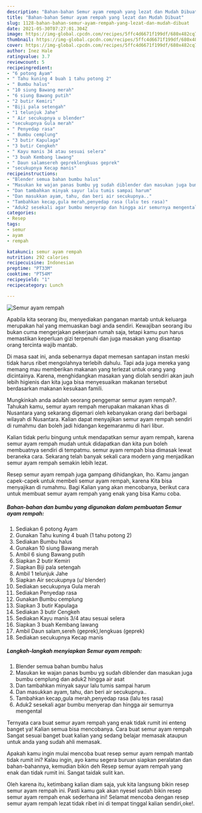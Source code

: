 ```yaml
---
description: "Bahan-bahan Semur ayam rempah yang lezat dan Mudah Dibuat"
title: "Bahan-bahan Semur ayam rempah yang lezat dan Mudah Dibuat"
slug: 1128-bahan-bahan-semur-ayam-rempah-yang-lezat-dan-mudah-dibuat
date: 2021-05-30T07:27:01.304Z
image: https://img-global.cpcdn.com/recipes/5ffc4d6671f199df/680x482cq70/semur-ayam-rempah-foto-resep-utama.jpg
thumbnail: https://img-global.cpcdn.com/recipes/5ffc4d6671f199df/680x482cq70/semur-ayam-rempah-foto-resep-utama.jpg
cover: https://img-global.cpcdn.com/recipes/5ffc4d6671f199df/680x482cq70/semur-ayam-rempah-foto-resep-utama.jpg
author: Inez Hale
ratingvalue: 3.7
reviewcount: 5
recipeingredient:
- "6 potong Ayam"
- " Tahu kuning 4 buah 1 tahu potong 2"
- " Bumbu halus"
- "10 siung Bawang merah"
- "6 siung Bawang putih"
- "2 butir Kemiri"
- "Biji pala setengah"
- "1 telunjuk Jahe"
- " Air secukupnya u blender"
- "secukupnya Gula merah"
- " Penyedap rasa"
- " Bumbu cemplung"
- "3 butir Kapulaga"
- "3 butir Cengkeh"
- " Kayu manis 34 atau sesuai selera"
- "3 buah Kembang lawang"
- " Daun salamsereh gepreklengkuas geprek"
- "secukupnya Kecap manis"
recipeinstructions:
- "Blender semua bahan bumbu halus"
- "Masukan ke wajan panas bumbu yg sudah diblender dan masukan juga bumbu cemplung dan aduk2 hingga air asat"
- "Dan tambahkan minyak sayur lalu tumis sampai harum"
- "Dan masukkan ayam, tahu, dan beri air secukupnya.."
- "Tambahkan kecap,gula merah,penyedap rasa (lalu tes rasa)"
- "Aduk2 sesekali agar bumbu menyerap dan hingga air semurnya mengental"
categories:
- Resep
tags:
- semur
- ayam
- rempah

katakunci: semur ayam rempah 
nutrition: 292 calories
recipecuisine: Indonesian
preptime: "PT33M"
cooktime: "PT54M"
recipeyield: "1"
recipecategory: Lunch

---
```



![Semur ayam rempah](https://img-global.cpcdn.com/recipes/5ffc4d6671f199df/680x482cq70/semur-ayam-rempah-foto-resep-utama.jpg)

Apabila kita seorang ibu, menyediakan panganan mantab untuk keluarga merupakan hal yang memuaskan bagi anda sendiri. Kewajiban seorang ibu bukan cuma mengerjakan pekerjaan rumah saja, tetapi kamu pun harus memastikan keperluan gizi terpenuhi dan juga masakan yang disantap orang tercinta wajib mantab.

Di masa  saat ini, anda sebenarnya dapat memesan santapan instan meski tidak harus ribet mengolahnya terlebih dahulu. Tapi ada juga mereka yang memang mau memberikan makanan yang terlezat untuk orang yang dicintainya. Karena, menghidangkan masakan yang diolah sendiri akan jauh lebih higienis dan kita juga bisa menyesuaikan makanan tersebut berdasarkan makanan kesukaan famili. 



Mungkinkah anda adalah seorang penggemar semur ayam rempah?. Tahukah kamu, semur ayam rempah merupakan makanan khas di Nusantara yang sekarang digemari oleh kebanyakan orang dari berbagai wilayah di Nusantara. Kalian dapat menyajikan semur ayam rempah sendiri di rumahmu dan boleh jadi hidangan kegemaranmu di hari libur.

Kalian tidak perlu bingung untuk mendapatkan semur ayam rempah, karena semur ayam rempah mudah untuk didapatkan dan kita pun boleh membuatnya sendiri di tempatmu. semur ayam rempah bisa dimasak lewat beraneka cara. Sekarang telah banyak sekali cara modern yang menjadikan semur ayam rempah semakin lebih lezat.

Resep semur ayam rempah juga gampang dihidangkan, lho. Kamu jangan capek-capek untuk membeli semur ayam rempah, karena Kita bisa menyajikan di rumahmu. Bagi Kalian yang akan mencobanya, berikut cara untuk membuat semur ayam rempah yang enak yang bisa Kamu coba.

<!--inarticleads1-->

##### Bahan-bahan dan bumbu yang digunakan dalam pembuatan Semur ayam rempah:

1. Sediakan 6 potong Ayam
1. Gunakan  Tahu kuning 4 buah (1 tahu potong 2)
1. Sediakan  Bumbu halus
1. Gunakan 10 siung Bawang merah
1. Ambil 6 siung Bawang putih
1. Siapkan 2 butir Kemiri
1. Siapkan Biji pala setengah
1. Ambil 1 telunjuk Jahe
1. Siapkan  Air secukupnya (u/ blender)
1. Sediakan secukupnya Gula merah
1. Sediakan  Penyedap rasa
1. Gunakan  Bumbu cemplung
1. Siapkan 3 butir Kapulaga
1. Sediakan 3 butir Cengkeh
1. Sediakan  Kayu manis 3/4 atau sesuai selera
1. Siapkan 3 buah Kembang lawang
1. Ambil  Daun salam,sereh (geprek),lengkuas (geprek)
1. Sediakan secukupnya Kecap manis




<!--inarticleads2-->

##### Langkah-langkah menyiapkan Semur ayam rempah:

1. Blender semua bahan bumbu halus
1. Masukan ke wajan panas bumbu yg sudah diblender dan masukan juga bumbu cemplung dan aduk2 hingga air asat
1. Dan tambahkan minyak sayur lalu tumis sampai harum
1. Dan masukkan ayam, tahu, dan beri air secukupnya..
1. Tambahkan kecap,gula merah,penyedap rasa (lalu tes rasa)
1. Aduk2 sesekali agar bumbu menyerap dan hingga air semurnya mengental




Ternyata cara buat semur ayam rempah yang enak tidak rumit ini enteng banget ya! Kalian semua bisa mencobanya. Cara buat semur ayam rempah Sangat sesuai banget buat kalian yang sedang belajar memasak ataupun untuk anda yang sudah ahli memasak.

Apakah kamu ingin mulai mencoba buat resep semur ayam rempah mantab tidak rumit ini? Kalau ingin, ayo kamu segera buruan siapkan peralatan dan bahan-bahannya, kemudian bikin deh Resep semur ayam rempah yang enak dan tidak rumit ini. Sangat taidak sulit kan. 

Oleh karena itu, ketimbang kalian diam saja, yuk kita langsung bikin resep semur ayam rempah ini. Pasti kamu gak akan nyesel sudah bikin resep semur ayam rempah enak sederhana ini! Selamat mencoba dengan resep semur ayam rempah lezat tidak ribet ini di tempat tinggal kalian sendiri,oke!.

